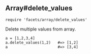 ## Array#delete_values

    require 'facets/array/delete_values'

Delete multiple values from array.

    a = [1,2,3,4]
    a.delete_values(1,2)   #=> [1,2]
    a                      #=> [3,4]

